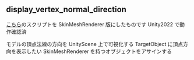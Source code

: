 ## display_vertex_normal_direction

[こちら](https://qiita.com/kitasenjudesign/items/f718e2b422c7032a2106)のスクリプトを SkinMeshRenderer 版にしたものです
Unity2022 で動作確認済

モデルの頂点法線の方向を UnityScene 上で可視化する
TargetObject に頂点方向を表示したい SkinMeshRenderer を持つオブジェクトをアサインする

